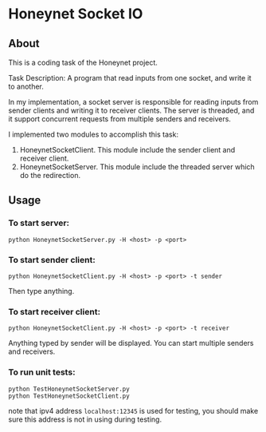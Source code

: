 # Honeynet Socket IO

## About
This is a coding task of the Honeynet project.

Task Description: A program that read inputs from one socket, and write it to another.

In my implementation, a socket server is responsible for reading inputs from sender clients 
and writing it to receiver clients. The server is threaded, and it support concurrent requests
from multiple senders and receivers.

I implemented two modules to accomplish this task:

1. HoneynetSocketClient. This module include the sender client and receiver client.
2. HoneynetSocketServer. This module include the threaded server which do the redirection.

## Usage
### To start server:
```shell
python HoneynetSocketServer.py -H <host> -p <port>
```

### To start sender client:
```shell
python HoneynetSocketClient.py -H <host> -p <port> -t sender
```
Then type anything.


### To start receiver client:
```shell
python HoneynetSocketClient.py -H <host> -p <port> -t receiver
```
Anything typed by sender will be displayed.
You can start multiple senders and receivers.

### To run unit tests:
```shell
python TestHoneynetSocketServer.py
python TestHoneynetSocketClient.py
```
note that ipv4 address `localhost:12345` is used for testing,
you should make sure this address is not in using during testing.
